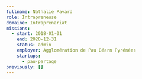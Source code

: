 ```yaml
---
fullname: Nathalie Pavard
role: Intrapreneuse
domaine: Intraprenariat
missions:
  - start: 2018-01-01
    end: 2020-12-31
    status: admin
    employer: Agglomération de Pau Béarn Pyrénées
    startups:
      - pau-partage
previously: []
---
```

